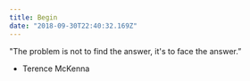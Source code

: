 ```yaml
---
title: Begin
date: "2018-09-30T22:40:32.169Z"
---
```


"The problem is not to find the answer, it's to face the answer.”
- Terence McKenna